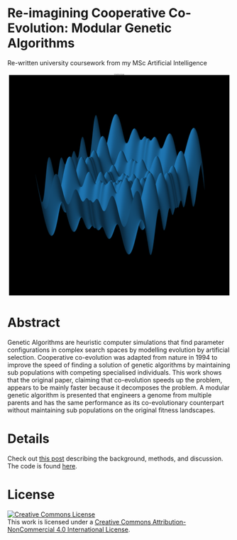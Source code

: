 #  Re-imagining Cooperative Co-Evolution: Modular Genetic Algorithms 
Re-written university coursework from my MSc Artificial Intelligence 

![The Schwefel landscape has many local minima and maxima](diagrams/schwefel.png "Schwefel landscape")

# Abstract

Genetic Algorithms are heuristic computer simulations that find parameter configurations in complex search spaces by modelling evolution by artificial selection. Cooperative co-evolution was adapted from nature in 1994 to improve the speed of finding a solution of genetic algorithms by maintaining sub populations with competing specialised individuals. This work shows that the original paper, claiming that co-evolution speeds up the problem, appears to be mainly faster because it decomposes the problem. A modular genetic algorithm is presented that engineers a genome from multiple parents and has the same performance as its co-evolutionary counterpart without maintaining sub populations on the original fitness landscapes. 

# Details
Check out [this post](https://yaron-strauch.com/portfolio/modular-genetic-algorithms) describing the background, methods, and discussion. The code is found [here](code.ipynb).

# License
<a rel="license" href="http://creativecommons.org/licenses/by-nc/4.0/"><img alt="Creative Commons License" style="border-width:0" src="https://i.creativecommons.org/l/by-nc/4.0/88x31.png" /></a><br />This work is licensed under a <a rel="license" href="http://creativecommons.org/licenses/by-nc/4.0/">Creative Commons Attribution-NonCommercial 4.0 International License</a>.